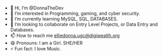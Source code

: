 - 👋 Hi, I’m @DonnaTheDev
- 👀 I’m interested in Programming, gaming, and cyber security. 
- 🌱 I’m currently learning MySQL, SQL, DATABASES.
- 💞️ I’m looking to collaborate on Entry Level Projects, or Data Entry and Databases.
- 📫 How to reach me elliedonna.ugc@digiwealth.org
- 😄 Pronouns: I am a Girl. SHE/HER
- ⚡ Fun fact: I love Music.

<!---
DonnaTheDev/DonnaTheDev is a ✨ special ✨ repository because its `README.md` (this file) appears on your GitHub profile.
You can click the Preview link to take a look at your changes.
--->
